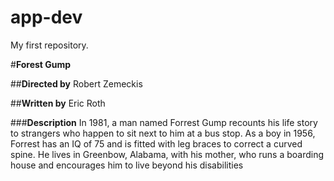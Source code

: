 # app-dev
My first repository.

#**Forest Gump**

##**Directed by**
Robert Zemeckis

##**Written by**
Eric Roth

###**Description**
In 1981, a man named Forrest Gump recounts his life story to strangers who happen to sit next to him at a bus stop.
As a boy in 1956, Forrest has an IQ of 75 and is fitted with leg braces to correct a curved spine. He lives in Greenbow, Alabama, with his mother, who runs a boarding house and encourages him to live beyond his disabilities
